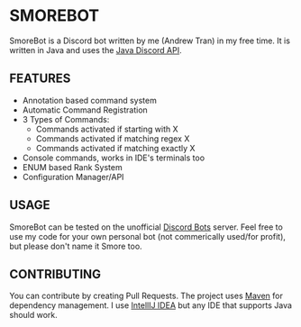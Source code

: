 # SMOREBOT
SmoreBot is a Discord bot written by me (Andrew Tran) in my free time. It is written in Java and uses the [Java Discord API](https://github.com/DV8FromTheWorld/JDA). 
## FEATURES
- Annotation based command system
- Automatic Command Registration
- 3 Types of Commands:
  - Commands activated if starting with X
  - Commands activated if matching regex X
  - Commands activated if matching exactly X
- Console commands, works in IDE's terminals too
- ENUM based Rank System
- Configuration Manager/API

## USAGE
SmoreBot can be tested on the unofficial [Discord Bots](http://bots.discordapi.com/) server. Feel free to use my code for your own personal bot (not commerically used/for profit), but please don't name it Smore too.
## CONTRIBUTING
You can contribute by creating Pull Requests. The project uses [Maven](https://maven.apache.org/) for dependency management. I use [IntellIJ IDEA](https://www.jetbrains.com/idea/) but any IDE that supports Java should work.